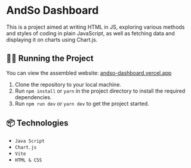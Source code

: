 # AndSo Dashboard

This is a project aimed at writing HTML in JS, exploring various methods and styles of coding in plain JavaScript, as well as fetching data and displaying it on charts using Chart.js.

## 🏃‍♂️ Running the Project

You can view the assembled website: [andso-dashboard.vercel.app](https://andso-dashboard.vercel.app/)

1. Clone the repository to your local machine.
2. Run `npm install` or `yarn` in the project directory to install the required dependencies.
3. Run `npm run dev` or `yarn dev` to get the project started.

## 📦 Technologies

- `Java Script`
- `Chart.js`
- `Vite`
- `HTML & CSS`
